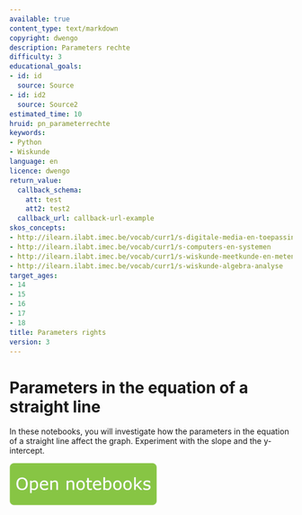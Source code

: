 ```yaml
---
available: true
content_type: text/markdown
copyright: dwengo
description: Parameters rechte
difficulty: 3
educational_goals:
- id: id
  source: Source
- id: id2
  source: Source2
estimated_time: 10
hruid: pn_parameterrechte
keywords:
- Python
- Wiskunde
language: en
licence: dwengo
return_value:
  callback_schema:
    att: test
    att2: test2
  callback_url: callback-url-example
skos_concepts:
- http://ilearn.ilabt.imec.be/vocab/curr1/s-digitale-media-en-toepassingen
- http://ilearn.ilabt.imec.be/vocab/curr1/s-computers-en-systemen
- http://ilearn.ilabt.imec.be/vocab/curr1/s-wiskunde-meetkunde-en-metend-rekenen
- http://ilearn.ilabt.imec.be/vocab/curr1/s-wiskunde-algebra-analyse
target_ages:
- 14
- 15
- 16
- 17
- 18
title: Parameters rights
version: 3
---
```

# Parameters in the equation of a straight line
In these notebooks, you will investigate how the parameters in the equation of a straight line affect the graph. Experiment with the slope and the y-intercept.

[![](embed/Knop.png "Button")](https://kiks.ilabt.imec.be/jupyterhub/?id=0404 "Notebooks Parameters")